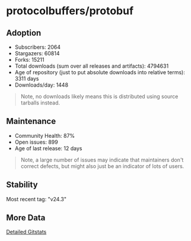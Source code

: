 # protocolbuffers/protobuf

## Adoption

- Subscribers: 2064
- Stargazers: 60814
- Forks: 15211
- Total downloads (sum over all releases and artifacts): 4794631
- Age of repository (just to put absolute downloads into relative terms): 3311 days
- Downloads/day: 1448

> Note, no downloads likely means this is distributed using source tarballs instead.

## Maintenance

- Community Health: 87%
- Open issues: 899
- Age of last release: 12 days

> Note, a large number of issues may indicate that maintainers don't correct defects, but might also
> just be an indicator of lots of users.

## Stability

Most recent tag: "v24.3"

## More Data

[Detailed Gitstats](/bazel-catalog/gitstats/protocolbuffers/protobuf)

